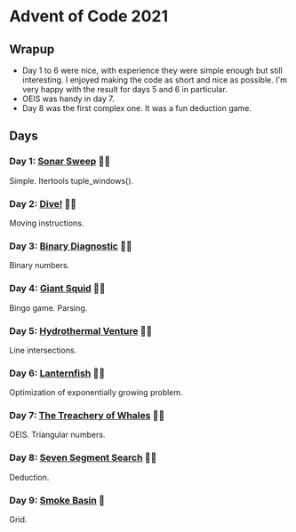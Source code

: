 # Advent of Code 2021

## Wrapup

- Day 1 to 6 were nice, with experience they were simple enough but still interesting. I enjoyed making the code as short and nice as possible. I'm very happy with the result for days 5 and 6 in particular.
- OEIS was handy in day 7.
- Day 8 was the first complex one. It was a fun deduction game.

## Days

### Day 1: [Sonar Sweep](day01/README.md) 🌟🌟

Simple. Itertools tuple_windows().

### Day 2: [Dive!](day02/README.md) 🌟🌟

Moving instructions.

### Day 3: [Binary Diagnostic](day03/README.md) 🌟🌟

Binary numbers.

### Day 4: [Giant Squid](day04/README.md) 🌟🌟

Bingo game. Parsing.

### Day 5: [Hydrothermal Venture](day05/README.md) 🌟🌟

Line intersections.

### Day 6: [Lanternfish](day06/README.md) 🌟🌟

Optimization of exponentially growing problem.

### Day 7: [The Treachery of Whales](day07/README.md) 🌟🌟

OEIS. Triangular numbers.

### Day 8: [Seven Segment Search](day08/README.md) 🌟🌟

Deduction.

### Day 9: [Smoke Basin](day09/README.md) 🌟

Grid.